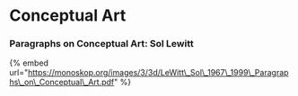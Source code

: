 # Conceptual Art

### Paragraphs on Conceptual Art: Sol Lewitt 

{% embed url="https://monoskop.org/images/3/3d/LeWitt\_Sol\_1967\_1999\_Paragraphs\_on\_Conceptual\_Art.pdf" %}



